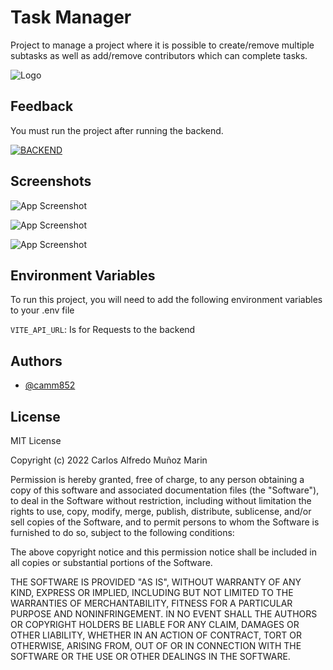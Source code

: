 
# Task Manager


Project to manage a project where it is possible to 
create/remove multiple subtasks as well as add/remove 
contributors which can complete tasks.


![Logo](https://i.imgur.com/g2Inh0b.png)

## Feedback
You must run the project after running the backend.

[![BACKEND](https://img.shields.io/badge/Frontend-Github-000?style=for-the-badge&logo=ko-fi&logoColor=white)](https://github.com/camm852/TaskManager-NodeJs)


## Screenshots

![App Screenshot](https://i.imgur.com/iIgxpBR.jpg)

![App Screenshot](https://i.imgur.com/xfKc2am.jpg)

![App Screenshot](https://i.imgur.com/d76S4Um.jpg)



## Environment Variables

To run this project, you will need to add the following environment variables to your .env file

`VITE_API_URL`: Is for Requests to the backend



## Authors

- [@camm852](https://github.com/camm852)


## License

MIT License

Copyright (c) 2022 Carlos Alfredo Muñoz Marin

Permission is hereby granted, free of charge, to any person obtaining a copy
of this software and associated documentation files (the "Software"), to deal
in the Software without restriction, including without limitation the rights
to use, copy, modify, merge, publish, distribute, sublicense, and/or sell
copies of the Software, and to permit persons to whom the Software is
furnished to do so, subject to the following conditions:

The above copyright notice and this permission notice shall be included in all
copies or substantial portions of the Software.

THE SOFTWARE IS PROVIDED "AS IS", WITHOUT WARRANTY OF ANY KIND, EXPRESS OR
IMPLIED, INCLUDING BUT NOT LIMITED TO THE WARRANTIES OF MERCHANTABILITY,
FITNESS FOR A PARTICULAR PURPOSE AND NONINFRINGEMENT. IN NO EVENT SHALL THE
AUTHORS OR COPYRIGHT HOLDERS BE LIABLE FOR ANY CLAIM, DAMAGES OR OTHER
LIABILITY, WHETHER IN AN ACTION OF CONTRACT, TORT OR OTHERWISE, ARISING FROM,
OUT OF OR IN CONNECTION WITH THE SOFTWARE OR THE USE OR OTHER DEALINGS IN THE
SOFTWARE.

